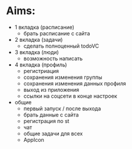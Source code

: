 # Aims:
- 1 вкладка (расписание)
    - брать расписание с сайта
- 2 вкладка (задачи)
    - сделать полноценный todoVC
- 3 вкладка (люди)
    - возможность написать
- 4 вкладка (профиль)
    - регистриация
    - сохранения изменения группы
    - сохранения изменения данных профиля
    - выход из приложения
    - ссылки на соцсети в конце настроек
- общие
    - первый запуск / после выхода
    - брать данные с сайта
    - регистрация по st
    - чат
    - общие задачи для всех
    - AppIcon
